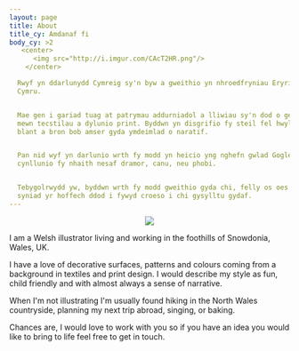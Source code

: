 ```yaml
---
layout: page
title: About
title_cy: Amdanaf fi
body_cy: >2
   <center>
      <img src="http://i.imgur.com/CAcT2HR.png"/>
    </center>

  Rwyf yn ddarlunydd Cymreig sy'n byw a gweithio yn nhroedfryniau Eryri, Gogledd
  Cymru.


  Mae gen i gariad tuag at patrymau addurniadol a lliwiau sy'n dod o gefndir
  mewn tecstilau a dylunio print. Byddwn yn disgrifio fy steil fel hwyl, addas i
  blant a bron bob amser gyda ymdeimlad o naratif.


  Pan nid wyf yn darlunio wrth fy modd yn heicio yng nghefn gwlad Gogledd Cymru,
  cynllunio fy nhaith nesaf dramor, canu, neu phobi.


  Tebygolrwydd yw, byddwn wrth fy modd gweithio gyda chi, felly os oes gennych
  syniad yr hoffech ddod i fywyd croeso i chi gysylltu gydaf.
---
```

 <center>
    <img src="http://i.imgur.com/CAcT2HR.png"/>
  </center>

I am a Welsh illustrator living and working in the foothills of Snowdonia, Wales, UK.

I have a love of decorative surfaces, patterns and colours coming from a background in textiles and print design. I would describe my style as fun, child friendly and with almost always a sense of narrative.

When I'm not illustrating I'm usually found hiking in the North Wales countryside, planning my next trip abroad, singing, or baking.

Chances are, I would love to work with you so if you have an idea you would like to bring to life feel free to get in touch.



